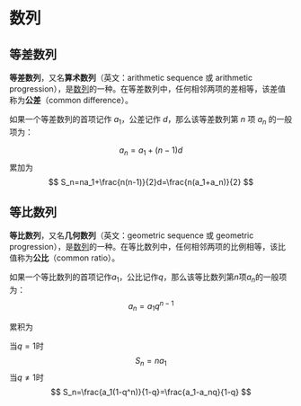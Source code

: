 # 数列

## 等差数列

**等差数列**，又名**算术数列**（英文：arithmetic sequence 或 arithmetic progression），是[数列](https://zh.wikipedia.org/wiki/数列)的一种。在等差数列中，任何相邻两项的差相等，该差值称为**公差**（common difference）。

如果一个等差数列的首项记作 $a_1$，公差记作 $d$，那么该等差数列第 $n$ 项 $a_n$ 的一般项为：

$$
a_n=a_1+(n-1)d​
$$
累加为
$$
S_n=na_1+\frac{n(n-1)}{2}d=\frac{n(a_1+a_n)}{2}
$$


## 等比数列

**等比数列**，又名**几何数列**（英文：geometric sequence 或 geometric progression），是[数列](https://zh.wikipedia.org/wiki/数列)的一种。在等比数列中，任何相邻两项的比例相等，该比值称为**公比**（common ratio）。

如果一个等比数列的首项记作$a_1$，公比记作$q$，那么该等比数列第$n$项$a_n$的一般项为：
$$
a_n=a_1q^{n-1}
$$


累积为

当$q=1$时
$$
S_n=na_1
$$
当$q\neq1$时
$$
S_n=\frac{a_1(1-q^n)}{1-q}=\frac{a_1-a_nq}{1-q}
$$








